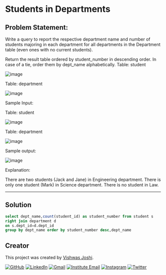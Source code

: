 # Students in Departments

## Problem Statement:

Write a query to report the respective department name and number of students majoring in each department for all departments in the Department table (even ones with no current students).

Return the result table ordered by student_number in descending order. In case of a tie, order them by dept_name alphabetically.
Table: student

![image](https://github.com/vishwasjoshi2019/DSML/assets/98074283/8a008cd0-0c18-4ddd-98fe-403fb3a8e6f6)


Table: department

![image](https://github.com/vishwasjoshi2019/DSML/assets/98074283/cf9ae6eb-5a92-4471-87a5-e727449e1057)

Sample Input:

Table: student

![image](https://github.com/vishwasjoshi2019/DSML/assets/98074283/bb339324-e08a-4bb4-a6d6-1ebb14e3607e)



Table: department

![image](https://github.com/vishwasjoshi2019/DSML/assets/98074283/e025af88-2a33-4a16-830c-557925d8d8e9)


Sample output:

![image](https://github.com/vishwasjoshi2019/DSML/assets/98074283/278a65e7-08ba-45cf-8106-d69dad92e752)


Explanation:

There are two students (Jack and Jane) in Engineering department.
There is only one student (Mark) in Science department.
There is no student in Law.


---

## Solution

```sql
select dept_name,count(student_id) as student_number from student s 
right join department d 
on s.dept_id=d.dept_id 
group by dept_name order by student_number desc,dept_name

```
## Creator

This project was created by [Vishwas Joshi](https://github.com/vishwasjoshi2019).


[![GitHub](https://img.shields.io/badge/GitHub-%40vishwasjoshi2019-blue)](https://github.com/vishwasjoshi2019)
[![LinkedIn](https://img.shields.io/badge/LinkedIn-%40vishwasjoshi2019-blue)](https://www.linkedin.com/in/vishwasjoshi2019/)
[![Gmail](https://img.shields.io/badge/Gmail-vishwasjoshi2019%40gmail.com-red)](mailto:vishwasjoshi2019@gmail.com)
[![Institute Email](https://img.shields.io/badge/Institute%20Email-vishwas.j%40iitgn.ac.in-red)](mailto:vishwas.j@iitgn.ac.in)
[![Instagram](https://img.shields.io/badge/Instagram-%40cursed__geek-orange)](https://www.instagram.com/cursed_geek/)
[![Twitter](https://img.shields.io/badge/Twitter-%40Vishwas79116150-blue)](https://twitter.com/Vishwas79116150)


